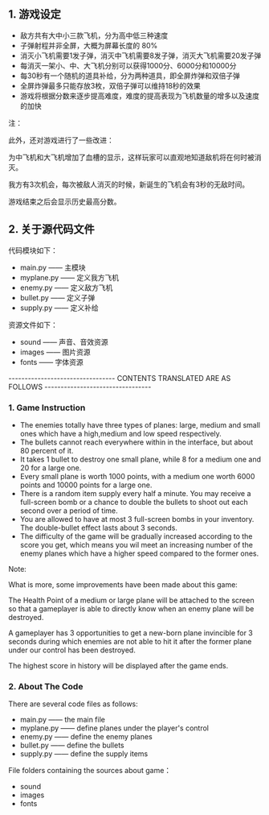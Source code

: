 ## 1. 游戏设定
- 敌方共有大中小三款飞机，分为高中低三种速度
- 子弹射程并非全屏，大概为屏幕长度的 80%
- 消灭小飞机需要1发子弹，消灭中飞机需要8发子弹，消灭大飞机需要20发子弹
- 每消灭一架小、中、大飞机分别可以获得1000分、6000分和10000分
- 每30秒有一个随机的道具补给，分为两种道具，即全屏炸弹和双倍子弹
- 全屏炸弹最多只能存放3枚，双倍子弹可以维持18秒的效果
- 游戏将根据分数来逐步提高难度，难度的提高表现为飞机数量的增多以及速度的加快

注：

此外，还对游戏进行了一些改进：

为中飞机和大飞机增加了血槽的显示，这样玩家可以直观地知道敌机将在何时被消灭。

我方有3次机会，每次被敌人消灭的时候，新诞生的飞机会有3秒的无敌时间。

游戏结束之后会显示历史最高分数。

## 2. 关于源代码文件

代码模块如下：

- main.py —— 主模块
- myplane.py —— 定义我方飞机
- enemy.py —— 定义敌方飞机
- bullet.py —— 定义子弹
- supply.py —— 定义补给

资源文件如下：

- sound —— 声音、音效资源
- images —— 图片资源
- fonts —— 字体资源


--------------------------------- CONTENTS TRANSLATED ARE AS FOLLOWS ---------------------------------

### 1. Game Instruction
- The enemies totally have three types of planes: large, medium and small ones which have a high,medium and low speed respectively.
- The bullets cannot reach everywhere within in the interface, but about 80 percent of it.
- It takes 1 bullet to destroy one small plane, while 8 for a medium one and 20 for a large one. 
- Every small plane is worth 1000 points, with a medium one worth 6000 points and 10000 points for a large one.
- There is a random item supply every half a minute. You may receive a full-screen bomb or a chance to double the bullets to shoot out each second over a period of time.
- You are allowed to have at most 3 full-screen bombs in your inventory. The double-bullet effect lasts about 3 seconds.
- The difficulty of the game will be gradually increased according to the score you get, which means you wil meet an increasing number of the enemy planes which have a higher speed compared to the former ones.
  
Note:

What is more, some improvements have been made about this game:

The Health Point of a medium or large plane will be attached to the screen so that a gameplayer is able to directly know when an enemy plane will be destroyed.

A gameplayer has 3 opportunities to get a new-born plane invincible for 3 seconds during which enemies are not able to hit it after the former plane under our control has been destroyed.

The highest score in history will be displayed after the game ends.

### 2. About The Code

There are several code files as follows:

- main.py —— the main file
- myplane.py —— define planes under the player's control
- enemy.py —— define the enemy planes
- bullet.py —— define the bullets
- supply.py —— define the supply items

File folders containing the sources about game：

- sound
- images
- fonts
